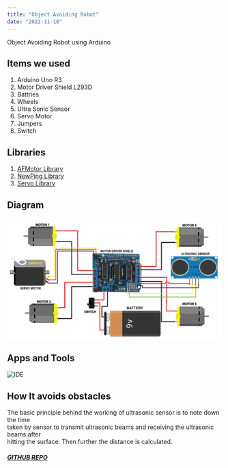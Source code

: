 ```yaml
---
title: "Object Avoiding Robot"
date: "2022-11-18"
---
```


Object Avoiding Robot using Arduino

## Items we used

1. Arduino Uno R3
2. Motor Driver Shield L293D
3. Battries
4. Wheels
5. Ultra Sonic Sensor
6. Servo Motor
7. Jumpers
8. Switch

## Libraries

1. [AFMotor Library](https://learn.adafruit.com/adafruit-motor-shield/library-install)
2. [NewPing Library](https://github.com/livetronic/Arduino-NewPing)
3. [Servo Library](https://github.com/arduino-libraries/Servo.git)

## Diagram

![DI](https://raw.githubusercontent.com/sharukhi/oab/main/assets/diagram.jpg)

## Apps and Tools

![IDE](/projects/oar/arduino.svg)

## How It avoids obstacles

The basic principle behind the working of ultrasonic sensor is to note down the time <br>
taken by sensor to transmit ultrasonic beams and receiving the ultrasonic beams after <br>
hitting the surface. Then further the distance is calculated.

##### [GITHUB REPO](https://github.com/sharukhi/oab)
